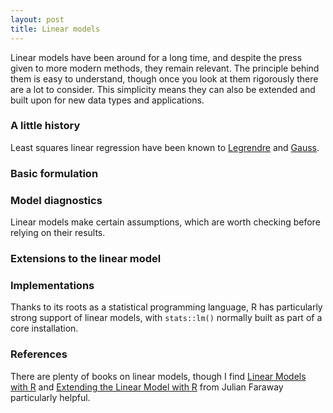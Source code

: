 ```yaml
---
layout: post
title: Linear models
---
```


Linear models have been around for a long time, and despite the press given to more modern methods, they remain relevant. The principle behind them is easy to understand, though once you look at them rigorously there are a lot to consider. This simplicity means they can also be extended and built upon for new data types and applications.

### A little history

Least squares linear regression have been known to [Legrendre](https://en.wikipedia.org/wiki/Adrien-Marie_Legendre) and [Gauss](https://en.wikipedia.org/wiki/Carl_Friedrich_Gauss).

### Basic formulation

### Model diagnostics

Linear models make certain assumptions, which are worth checking before relying on their results.

### Extensions to the linear model

### Implementations

Thanks to its roots as a statistical programming language, R has particularly strong support of linear models, with `stats::lm()` normally built as part of a core installation.

### References

There are plenty of books on linear models, though I find [Linear Models with R](https://people.bath.ac.uk/jjf23/LMR/index.html) and [Extending the Linear Model with R](https://people.bath.ac.uk/jjf23/ELM/index.html) from Julian Faraway particularly helpful.
